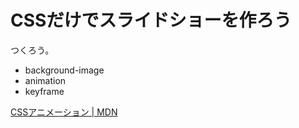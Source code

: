 # CSSだけでスライドショーを作ろう

つくろう。
- background-image
- animation
- keyframe

[CSSアニメーション | MDN](https://developer.mozilla.org/ja/docs/Web/Guide/CSS/Using_CSS_animations)
